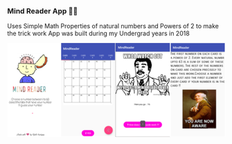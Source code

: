 ### Mind Reader App 🧠🤯
Uses Simple Math Properties of natural numbers and Powers of 2 to make the trick work
App was built during my Undergrad years in 2018

![](https://github.com/vijethkash123/MindReader2/blob/master/MindReader.png?raw=true)
